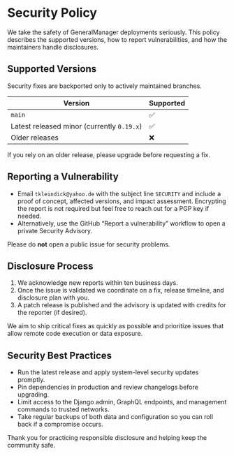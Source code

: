 # Security Policy

We take the safety of GeneralManager deployments seriously. This policy
describes the supported versions, how to report vulnerabilities, and how the
maintainers handle disclosures.

## Supported Versions

Security fixes are backported only to actively maintained branches.

| Version | Supported |
| ------- | --------- |
| `main`  | ✅ |
| Latest released minor (currently `0.19.x`) | ✅ |
| Older releases | ❌ |

If you rely on an older release, please upgrade before requesting a fix.

## Reporting a Vulnerability

- Email `tkleindick@yahoo.de` with the subject line `SECURITY` and include a
  proof of concept, affected versions, and impact assessment. Encrypting the
  report is not required but feel free to reach out for a PGP key if needed.
- Alternatively, use the GitHub “Report a vulnerability” workflow to open a
  private Security Advisory.

Please do **not** open a public issue for security problems.

## Disclosure Process

1. We acknowledge new reports within ten business days.
2. Once the issue is validated we coordinate on a fix, release timeline, and
   disclosure plan with you.
3. A patch release is published and the advisory is updated with credits for
   the reporter (if desired).

We aim to ship critical fixes as quickly as possible and prioritize issues that
allow remote code execution or data exposure.

## Security Best Practices

- Run the latest release and apply system-level security updates promptly.
- Pin dependencies in production and review changelogs before upgrading.
- Limit access to the Django admin, GraphQL endpoints, and management commands
  to trusted networks.
- Take regular backups of both data and configuration so you can roll back if a
  compromise occurs.

Thank you for practicing responsible disclosure and helping keep the community
safe.
